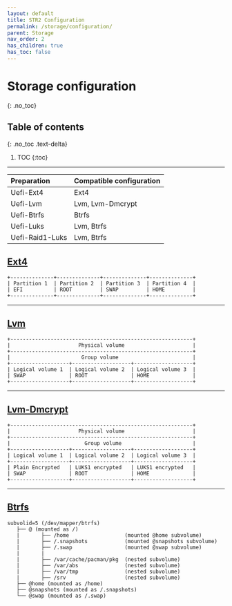 ```yaml
---
layout: default
title: STR2 Configuration
permalink: /storage/configuration/
parent: Storage
nav_order: 2
has_children: true
has_toc: false
---
```


# Storage configuration
{: .no_toc}

## Table of contents
{: .no_toc .text-delta}

1. TOC
{:toc}

---

| Preparation     | Compatible configuration |
| :-------------- | :----------------------- |
| Uefi-Ext4       | Ext4                     |
| Uefi-Lvm        | Lvm, Lvm-Dmcrypt         |
| Uefi-Btrfs      | Btrfs                    |
| Uefi-Luks       | Lvm, Btrfs               |
| Uefi-Raid1-Luks | Lvm, Btrfs               |

## [Ext4](/Andromeda/storage/preparation/uefi-ext4/)

```
+--------------+--------------+--------------+--------------+
| Partition 1  | Partition 2  | Partition 3  | Partition 4  |
| EFI          | ROOT         | SWAP         | HOME         |
+--------------+--------------+--------------+--------------+
```

---

## [Lvm](/Andromeda/storage/preparation/uefi-ext4/)

```
+-----------------------------------------------------------+
|                      Physical volume                      |
+-----------------------------------------------------------+
|                       Group volume                        |
+-------------------+-------------------+-------------------+
| Logical volume 1  | Logical volume 2  | Logical volume 3  |
| SWAP              | ROOT              | HOME              |
+-------------------+-------------------+-------------------+
```

---

## [Lvm-Dmcrypt](/Andromeda/storage/preparation/uefi-ext4/)

```
+-----------------------------------------------------------+
|                      Physical volume                      |
+-----------------------------------------------------------+
|                        Group volume                       |
+-------------------+-------------------+-------------------+
| Logical volume 1  | Logical volume 2  | Logical volume 3  |
+-------------------+-------------------+-------------------+
| Plain Encrypted   | LUKS1 encrypted   | LUKS1 encrypted   |
| SWAP              | ROOT              | HOME              |
+-------------------+-------------------+-------------------+
```

---

## [Btrfs](/Andromeda/storage/preparation/uefi-ext4/)

```
subvolid=5 (/dev/mapper/btrfs)
   ├── @ (mounted as /)
   |       ├── /home                  (mounted @home subvolume)
   |       ├── /.snapshots            (mounted @snapshots subvolume)
   |       ├── /.swap                 (mounted @swap subvolume)
   |       |
   |       ├── /var/cache/pacman/pkg  (nested subvolume)
   |       ├── /var/abs               (nested subvolume)
   |       ├── /var/tmp               (nested subvolume)
   |       ├── /srv                   (nested subvolume)
   ├── @home (mounted as /home)
   ├── @snapshots (mounted as /.snapshots)
   └── @swap (mounted as /.swap)
```
